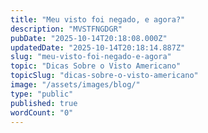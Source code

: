 ```yaml
---
title: "Meu visto foi negado, e agora?"
description: "MVSTFNGDGR"
pubDate: "2025-10-14T20:18:08.000Z"
updatedDate: "2025-10-14T20:18:14.887Z"
slug: "meu-visto-foi-negado-e-agora"
topic: "Dicas Sobre o Visto Americano"
topicSlug: "dicas-sobre-o-visto-americano"
image: "/assets/images/blog/"
type: "public"
published: true
wordCount: "0"
---
```


